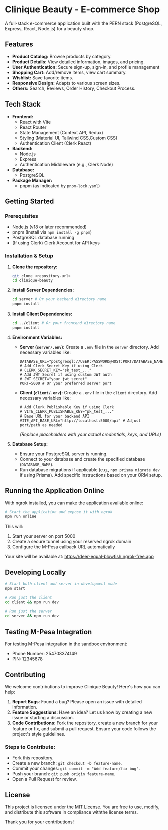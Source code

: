 # Clinique Beauty - E-commerce Shop

A full-stack e-commerce application built with the PERN stack (PostgreSQL, Express, React, Node.js) for a beauty shop.

## Features

*   **Product Catalog:** Browse products by category.
*   **Product Details:** View detailed information, images, and pricing.
*   **User Authentication:** Secure sign-up, sign-in, and profile management
*   **Shopping Cart:** Add/remove items, view cart summary.
*   **Wishlist:** Save favorite items.
*   **Responsive Design:** Adapts to various screen sizes.
*   **Others:** Search, Reviews, Order History, Checkout Process.

## Tech Stack

*   **Frontend:**
    *   React with Vite
    *   React Router
    *   State Management (Context API, Redux)
    *   Styling (Material UI, Tailwind CSS,Custom CSS)
    *   Authentication Client (Clerk React)
*   **Backend:**
    *   Node.js
    *   Express
    *   Authentication Middleware (e.g., Clerk Node)
*   **Database:**
    *   PostgreSQL
*   **Package Manager:**
    *   pnpm (as indicated by `pnpm-lock.yaml`)

## Getting Started

### Prerequisites

*   Node.js (v18 or later recommended)
*   pnpm (Install via `npm install -g pnpm`)
*   PostgreSQL database running
*   (If using Clerk) Clerk Account for API keys

### Installation & Setup

1.  **Clone the repository:**
    ```bash
    git clone <repository-url>
    cd clinique-beauty
    ```

2.  **Install Server Dependencies:**
    ```bash
    cd server # Or your backend directory name
    pnpm install
    ```

3.  **Install Client Dependencies:**
    ```bash
    cd ../client # Or your frontend directory name
    pnpm install
    ```

4.  **Environment Variables:**

    *   **Server (`server/.env`):** Create a `.env` file in the `server` directory. Add necessary variables like:
        ```env
        DATABASE_URL="postgresql://USER:PASSWORD@HOST:PORT/DATABASE_NAME"
        # Add Clerk Secret Key if using Clerk
        # CLERK_SECRET_KEY="sk_test_..."
        # Add JWT Secret if using custom JWT auth
        # JWT_SECRET="your_jwt_secret"
        PORT=5000 # Or your preferred server port
        ```

    *   **Client (`client/.env`):** Create a `.env` file in the `client` directory. Add necessary variables like:
        ```env
        # Add Clerk Publishable Key if using Clerk
        # VITE_CLERK_PUBLISHABLE_KEY="pk_test_..."
        # Base URL for your backend API
        VITE_API_BASE_URL="http://localhost:5000/api" # Adjust port/path as needed
        ```
        *(Replace placeholders with your actual credentials, keys, and URLs)*

5.  **Database Setup:**
    *   Ensure your PostgreSQL server is running.
    *   Connect to your database and create the specified database (`DATABASE_NAME`).
    *   Run database migrations if applicable (e.g., `npx prisma migrate dev` if using Prisma). Add specific instructions based on your ORM setup.

## Running the Application Online

With ngrok installed, you can make the application available online:

```bash
# Start the application and expose it with ngrok
npm run online
```

This will:
1. Start your server on port 5000
2. Create a secure tunnel using your reserved ngrok domain
3. Configure the M-Pesa callback URL automatically

Your site will be available at: https://deer-equal-blowfish.ngrok-free.app

## Developing Locally

```bash
# Start both client and server in development mode
npm start

# Run just the client
cd client && npm run dev

# Run just the server
cd server && npm run dev
```

## Testing M-Pesa Integration

For testing M-Pesa integration in the sandbox environment:
- Phone Number: 254708374149
- PIN: 12345678

## Contributing

We welcome contributions to improve Clinique Beauty! Here's how you can help:

1. **Report Bugs**: Found a bug? Please open an issue with detailed information.
2. **Feature Suggestions**: Have an idea? Let us know by creating a new issue or starting a discussion.
3. **Code Contributions**: Fork the repository, create a new branch for your feature or fix, and submit a pull request. Ensure your code follows the project's style guidelines.

### Steps to Contribute:
- Fork this repository.
- Create a new branch: `git checkout -b feature-name`.
- Commit your changes: `git commit -m "Add feature/fix bug"`.
- Push your branch: `git push origin feature-name`.
- Open a Pull Request for review.

## License

This project is licensed under the [MIT License](LICENSE). You are free to use, modify, and distribute this software in compliance withthe license terms.

Thank you for your contributions!
